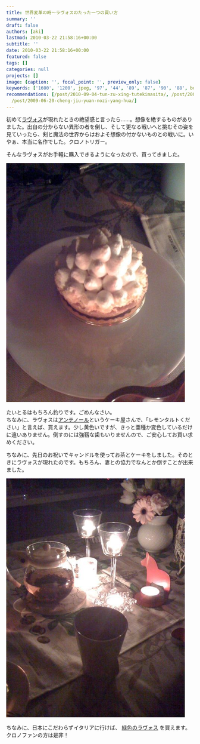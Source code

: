 ```yaml
---
title: 世界変革の時〜ラヴォスのたった一つの買い方
summary: ''
draft: false
authors: [aki]
lastmod: 2010-03-22 21:58:16+00:00
subtitle: ''
date: 2010-03-22 21:58:16+00:00
featured: false
tags: []
categories: null
projects: []
image: {caption: '', focal_point: '', preview_only: false}
keywords: ['1600', '1200', jpeg, '97', '44', '89', '87', '90', '88', bd]
recommendations: [/post/2010-09-04-tun-zu-xing-tutekimasita/, /post/2009-08-07-pokemonxin-gan-xian/,
  /post/2009-06-20-cheng-jiu-yuan-nozi-yang-hua/]
---
```

初めて[ラヴォス](http://images.google.co.jp/images?q=%83%89%83%94%83H%83X)が現れたときの絶望感と言ったら……。想像を絶するものがありました。出自の分からない異形の者を倒し、そして更なる戦いへと挑むその姿を見ていったら、剣と魔法の世界からはおよそ想像の付かないものとの戦いに。いやぁ、本当に名作でした。クロノトリガー。

そんなラヴォスがお手軽に購入できるようになったので、買ってきました。

[![](p_1600_1200_a6bd4391-97d5-44c1-88d6-bda89d89961f.jpeg)](p_1600_1200_a6bd4391-97d5-44c1-88d6-bda89d89961f.jpeg)

たいとるはもちろん釣りです。ごめんなさい。  
ちなみに、ラヴォスは[アンテノール](http://www.antenor.jp/)というケーキ屋さんで、「レモンタルトください」と言えば、買えます。少し黄色いですが、きっと亜種か変色しているだけに違いありません。倒すのには強靱な歯もいりませんので、ご安心してお買い求めください。

ちなみに、先日のお祝いでキャンドルを使ってお茶とケーキをしました。そのときにラヴォスが現れたのです。もちろん、妻との協力でなんとか倒すことが出来ました。

[![](p_1600_1200_00394a14-0884-4b43-9f87-cfb3a0d90dee.jpeg)](p_1600_1200_00394a14-0884-4b43-9f87-cfb3a0d90dee.jpeg)

ちなみに、日本にこだわらずイタリアに行けば、 [緑色のラヴォス](http://images.google.co.jp/images?q=cavolo&nbspromano) を買えます。クロノファンの方は是非！


